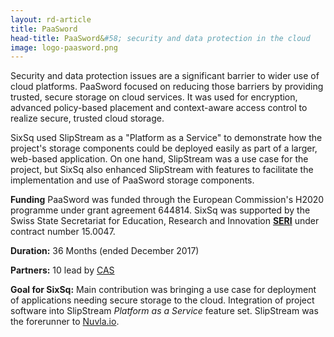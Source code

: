 ```yaml
---
layout: rd-article
title: PaaSword 
head-title: PaaSword&#58; security and data protection in the cloud
image: logo-paasword.png
---
```


Security and data protection issues are a significant barrier to wider use of cloud platforms.  PaaSword focused on reducing those barriers by providing trusted, secure storage on cloud services.  It was used for
encryption, advanced policy-based placement and context-aware access
control to realize secure, trusted cloud storage. 

SixSq used SlipStream as a "Platform as a Service" to demonstrate
how the project's storage components could be deployed easily as part of
a larger, web-based application.  On one hand, SlipStream was a use
case for the project, but SixSq also enhanced SlipStream with
features to facilitate the implementation and use of PaaSword storage
components. 


**Funding** PaaSword was funded through the European Commission's H2020
  programme under grant agreement 644814. SixSq was supported by the Swiss State Secretariat for Education, Research and Innovation **[SERI][seri]** under contract number 15.0047.

**Duration:** 36 Months (ended December 2017) 

**Partners:** 10 lead by [CAS](https://www.cas-software.com/)

**Goal for SixSq:** Main contribution was bringing a use case for
  deployment of applications needing secure storage to the cloud.
  Integration of project software into SlipStream *Platform as a
  Service* feature set. SlipStream was the forerunner to [Nuvla.io](/platform).

[web]: https://paasword.io 
[cas]: https://www.cas.de/en/homepage.html
[seri]: https://www.sbfi.admin.ch/sbfi/en/home.html
